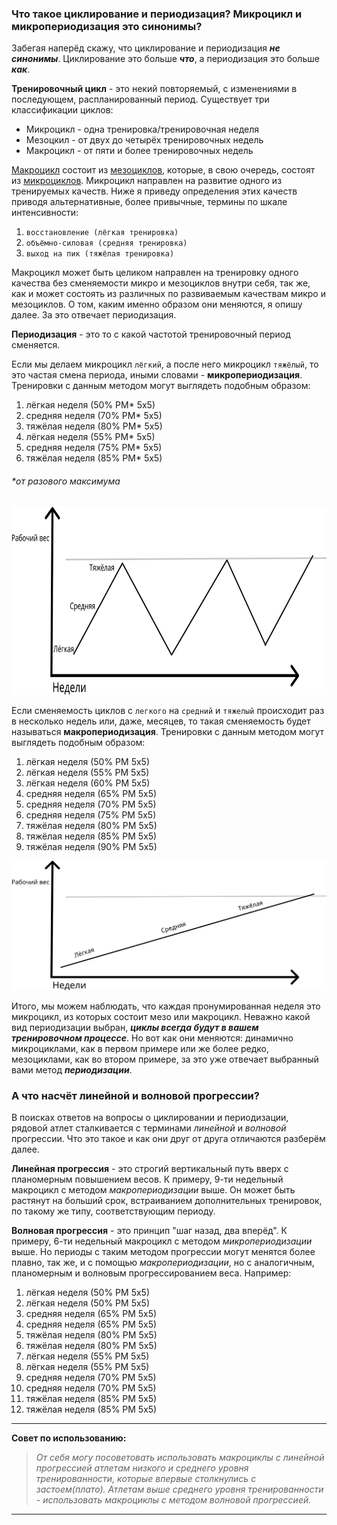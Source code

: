 ### Что такое циклирование и периодизация? Микроцикл и микропериодизация это синонимы?
 Забегая наперёд скажу, что циклирование и периодизация ***не синонимы***. Циклирование это больше ***что***, а периодизация это больше ***как***.


**Тренировочный цикл** - это некий повторяемый, с изменениями в последующем, распланированный период. 
Существует три классификации циклов:

- Микроцикл - одна тренировка/тренировочная неделя 
- Мезоцкил - от двух до четырёх тренировочных недель 
- Макроцикл - от пяти и более тренировочных недель

<u>Макроцикл</u> состоит из <u>мезоциклов</u>, которые, в свою очередь, состоят из <u>микроциклов</u>. 
Микроцикл направлен на развитие одного из тренируемых качеств. 
Ниже я приведу определения этих качеств приводя альтернативные, более привычные, термины по шкале интенсивности:
 
1. `восстановление (лёгкая тренировка)`
2. `объёмно-силовая (средняя тренировка)` 
3. `выход на пик (тяжёлая тренировка)` 

Макроцикл может быть целиком направлен 
на тренировку одного качества без сменяемости микро и мезоциклов внутри себя, так же, как и может состоять из различных по развиваемым качествам микро и мезоциклов. О том, каким именно образом они меняются, я опишу далее. За это отвечает периодизация.

**Периодизация** - это то с какой частотой тренировочный период сменяется. 

Если мы делаем микроцикл `лёгкий`, а после него микроцикл `тяжёлый`, то это частая смена периода, 
иными словами - **микропериодизация**. 
Тренировки с данным методом  могут выглядеть подобным образом:
1. лёгкая неделя (50% PM* 5х5)
2. средняя неделя (70% РМ* 5х5)
3. тяжёлая неделя (80% РМ* 5х5)
4. лёгкая неделя (55% PM* 5х5)
5. средняя неделя (75% РМ* 5х5)
6. тяжёлая неделя (85% РМ* 5х5)
###### *от разового максимума

<img src="Untitled2.png" alt="Alt Text" width="900" height="300">

Если сменяемость циклов с `легкого` на `средний` и `тяжелый` происходит раз в несколько недель или, даже, месяцев, то такая сменяемость будет называться **макропериодизация**.
Тренировки с данным методом  могут выглядеть подобным образом:
1. лёгкая неделя (50% РМ 5х5)
2. лёгкая неделя (55% РМ 5х5)
3. лёгкая неделя (60% РМ 5х5)
4. средняя неделя (65% РМ 5х5)
5. средняя неделя (70% РМ 5х5)
6. средняя неделя (75% РМ 5х5)
7. тяжёлая неделя (80% РМ 5х5)
8. тяжёлая неделя (85% РМ 5х5)
9. тяжёлая неделя (90% РМ 5х5)

![alt text](Untitled.png)

Итого, мы можем наблюдать, что каждая пронумированная неделя это микроцикл, из которых состоит мезо или макроцикл. Неважно какой вид периодизации выбран, ***циклы всегда будут в вашем тренировочном процессе***. Но вот как они меняются: динамично микроциклами, как в первом примере или же более редко, мезоциклами, как во втором примере, за это уже отвечает выбранный вами метод ***периодизации***. 


### А что насчёт линейной и волновой прогрессии?
В поисках ответов на вопросы о циклировании и периодизации, рядовой атлет сталкивается с терминами *линейной* и *волновой* прогрессии.
Что это такое и как они друг от друга отличаются разберём далее.       

**Линейная прогрессия** - это строгий вертикальный путь вверх с планомерным повышением весов. К примеру, 9-ти недельный макроцикл с методом *макропериодизации* выше. Он может быть растянут на больший срок, встраиванием дополнительных тренировок, по такому же типу, соответствующим периоду.

**Волновая прогрессия** - это принцип "шаг назад, два вперёд". К примеру, 6-ти недельный макроцикл с методом *микропериодизации* выше. Но периоды с таким методом прогрессии могут менятся более плавно, так же, и с помощью *макропериодизации*, но с аналогичным, планомерным и волновым прогрессированием веса. Например:
1. лёгкая неделя (50% РМ 5х5)
2. лёгкая неделя (50% РМ 5х5)
3. средняя неделя (65% РМ 5х5)
4. средняя неделя (65% РМ 5х5)
5. тяжёлая неделя (80% РМ 5х5)
6. тяжёлая неделя (80% РМ 5х5)
7. лёгкая неделя (55% РМ 5х5)
8. лёгкая неделя (55% РМ 5х5)
9. средняя неделя (70% РМ 5х5)
10. средняя неделя (70% РМ 5х5)
11. тяжёлая неделя (85% РМ 5х5)
12. тяжёлая неделя (85% РМ 5х5)




---
**Совет по использованию:**

>*От себя могу посоветовать использовать макроциклы с линейной прогрессией атлетам низкого и среднего уровня тренированности, которые впервые столкнулись с застоем(плато). Атлетам выше среднего уровня тренированности - использовать макроциклы с методом волновой прогрессией.*


---





































































































































































































































































































































































































































































































































































































































































































































































































































































































































































































